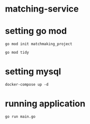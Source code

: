 # matching-service

# setting go mod
```
go mod init matchmaking_project
```

```
go mod tidy
```

# setting mysql
```
docker-compose up -d
```

# running application
```
go run main.go
```
